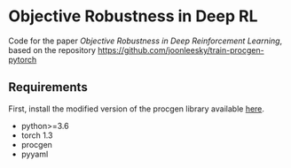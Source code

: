 # Objective Robustness in Deep RL
Code for the paper *Objective Robustness in Deep Reinforcement Learning*, based on the repository https://github.com/joonleesky/train-procgen-pytorch


## Requirements
First, install the modified version of the procgen library available [here](https://anonymous.4open.science/r/procgen-modified/README.md).

- python>=3.6
- torch 1.3
- procgen
- pyyaml
